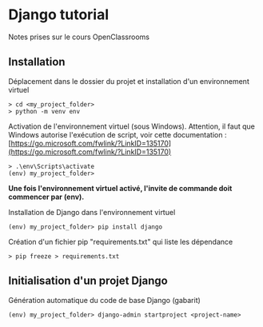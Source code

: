 # Django tutorial
Notes prises sur le cours OpenClassrooms

## Installation
Déplacement dans le dossier du projet et installation d'un environnement virtuel

```shell
> cd <my_project_folder>
> python -m venv env
```

Activation de l'environnement virtuel (sous Windows). Attention, il faut que Windows autorise l'exécution de script, voir cette documentation : [https://go.microsoft.com/fwlink/?LinkID=135170](https://go.microsoft.com/fwlink/?LinkID=135170)

```shell
> .\env\Scripts\activate
(env) my_project_folder>
```
**Une fois l'environnement virtuel activé, l'invite de commande doit commencer par (env).**

Installation de Django dans l'environnement virtuel

```shell
(env) my_project_folder> pip install django
```

Création d'un fichier pip "requirements.txt" qui liste les dépendance

```shell
> pip freeze > requirements.txt
```

## Initialisation d'un projet Django

Génération automatique du code de base Django (gabarit)
```shell
(env) my_project_folder> django-admin startproject <project-name>
```
